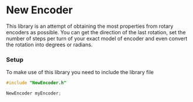 # New Encoder

This library is an attempt of obtaining the most properties from rotary encoders as possible. You can get the direction of the last rotation, set the number of steps per turn of your exact model of encoder and even convert the rotation into degrees or radians.


### Setup

To make use of this library you need to include the library file
```cpp
#include "NewEncoder.h"

NewEncoder myEncoder;
```
